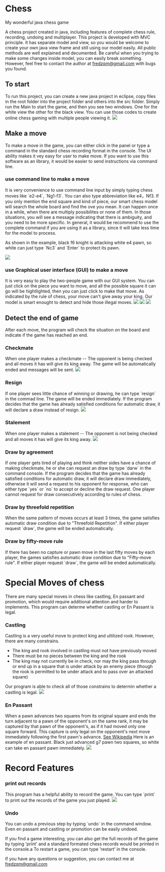 # Chess
My wonderful java chess game

A chess project created in java, including features of complete chess rule, recording, undoing and multiplayer.
This project is developed with MVC principle. It has separate model and view, so you would be welcome to create your own java view frame and still using our model easily. All public methods are well explained and decumented.
Be careful when you trying to make some changes inside model, you can easily break something. However, feel free to contact the author at <a href = "mailto:fredzqm@gmail.com">fredzqm@gmail.com</a> with bugs you found.

<h2>To start</h2>
To run this project, you can create a new java project in eclipse, copy files in the root folder into the project folder and others into the src folder.
Simply run the Main to start the game, and then you see two windows. One for the white view the other for the black view.
You can use those codes to create online chess gaming with multiple people viewing it.
<img src="img/start.png">

<h2>Make a move</h2>
To make a move in the game, you can either click in the panel or type a command in the standard chess recording format in the console. 
The UI ability makes it vey easy for user to make move.
If you want to use this software as an library, it would be easier to send instructions via command line.

<h3>use command line to make a move</h3>
It is very convenience to use command line input by simply typing chess moves like `e2-e4`, `Ng1-f3`. You can also type abbreviation like e4，Nf3. If you only mention the end square and kind of piece, our smart chess model will search the whole board and find the ove you mean. It can happen once in a while, when there are multiply possibilites or none of them. In those situations, you will see a message indicating that there is ambiguity, and you need to be more specific.
In general, it would be recommend to use the complete command if you are using it as a library, since it will take less time for the model to process.
<p>As shown in the example, black f6 knight is attacking white e4 pawn, so white can just type `Nc3` and `Enter` to protect its pawn.</p>
<img src="img/moveCommand.png">

<h3>use Graphical user interface (GUI) to make a move</h3>
It is very easy to play the two-people game with our GUI system. You can just click on the piece you want to move, and all the possible square it can go will be hightlighted, then you can just click to make that move. As indicated by the rule of chess, your move can't give away your king. Our model is smart enought to detect and hide those illegal moves.
<img src="img/moveGUI1.png">
<img src="img/moveGUI2.png">
<img src="img/moveGUI3.png">


<h2>Detect the end of game</h2>
After each move, the program will check the situation on the board and indicate if the game has reached an end.

<h3>Checkmate</h3>
When one player makes a checkmate -- The opponent is being checked and all moves it has will give its king away.
The game will be automatically ended and messages will be sent.
<img src="img/checkmate.png">

<h3>Resign</h3>
If one player sees little chance of winning or drawing, he can type `resign` in the commad line. The game will be ended immediately.
If the program decides that the game has already satisfied conditions for automatic draw, it will declare a draw instead of resign.
<img src="img/resign.png">

<h3>Stalement</h3>
When one player makes a stalement -- The opponent is not being checked and all moves it has will give its king away.
<img src="img/stalement.png">

<h3>Draw by agreement</h3>
If one player gets tired of playing and think neither sides have a chance of making checkmate, he or she can request an draw by type `darw` in the command console. If the program decides that the game has already satisfied conditions for automatic draw, it will declare draw immediately, otherwise it will send a request to his opponent for response, who can either type `yes` or `no` to accept or decline the draw request. One player cannot request for draw consecutively according to rules of chess. 

<h3>Draw by threefold repetition</h3>
When the same pattern of moves occurs at least 3 times, the game satisfies automatic draw condition due to "Threefold Repetition". If either player request `draw`, the game will be ended automatically.

<h3>Draw by fifty-move rule</h3>
If there has been no capture or pawn move in the last fifty moves by each player, the games satisfies automatic draw condition due to "Fifty-move rule". If either player request `draw`, the game will be ended automatically.

<!--<p>-->
<!--The game is immediately drawn when there is no possibility of checkmate for either side with any series of legal moves. This draw is often due to insufficient material, including the endgames-->
<!--king against king;-->
<!--king against king and bishop;-->
<!--king against king and knight;-->
<!--king and bishop against king and bishop, with both bishops on squares of the same color (see Checkmate#Unusual mates).[17]-->
<!--</p>-->

<h1>Special Moves of chess</h1>
There are many special moves in chess like castling, En passant and promotion, which would require additional attention and harder to implements.
This program can determe whether castling or En Passant is legal.

<h3>Castling</h3>
Castling is a very useful move to protect king and ultilized rook. However, there are many constrains.
<ul>
<li>The king and rook involved in castling must not have previously moved</li>
<li>There must be no pieces between the king and the rook</li>
<li>The king may not currently be in check, nor may the king pass through or end up in a square that is under attack by an enemy piece (though the rook is permitted to be under attack and to pass over an attacked square)</li>
</ul>
Our program is able to check all of those constrains to determin whether a castling is legal.
<img src="img/castling.png">

<h3>En Passant</h1>
When a pawn advances two squares from its original square and ends the turn adjacent to a pawn of the opponent's on the same rank, it may be captured by that pawn of the opponent's, as if it had moved only one square forward. This capture is only legal on the opponent's next move immediately following the first pawn's advance.
<a href='http://www.wiki.com/en/En_passant'>See Wikipedia</a>
Here is an example of en passant. Black just advanced g7 pawn two squares, so white can take en passant pawn immediately.
<img src="img/enpassant.png">

<h1>Record Features</h1>
<h3>print out records</h3>
This program has a helpful ability to record the game. You can type `print` to print out the records of the game you just played.
<img src="img/print.png">

<h3>Undo</h3>
You can undo a previous step by typing `undo` in the command window.
Even en passant and castling or promotion can be easily undoed.

If you find a game interesting, you can also get the full records of the game by typing 'print' and a standard formated chess records would be printed in the console.a
To restart a game, you can type 'restart' in the console.

If you have any questions or suggestion, you can contact me at fredzqm@gmail.com
